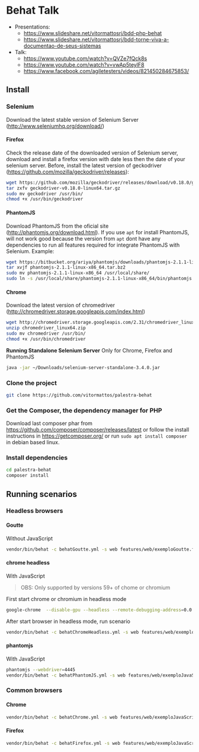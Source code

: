 Behat Talk
==============

* Presentations:
  * https://www.slideshare.net/vitormattosrj/bdd-php-behat
  * https://www.slideshare.net/vitormattosrj/bdd-torne-viva-a-documentao-de-seus-sistemas
* Talk:
  * https://www.youtube.com/watch?v=QVZe7fQck8s
  * https://www.youtube.com/watch?v=vwAp5teylF8
  * https://www.facebook.com/agiletesters/videos/821450284675853/

## Install
### Selenium

Download the latest stable version of Selenium Server (http://www.seleniumhq.org/download/)

#### Firefox

Check the release date of the downloaded version of Selenium
server, download and install a firefox version with date less then the 
date of your selenium server. Before, install the latest version of
geckodriver (https://github.com/mozilla/geckodriver/releases):
```bash
wget https://github.com/mozilla/geckodriver/releases/download/v0.18.0/geckodriver-v0.18.0-linux64.tar.gz
tar zxfv geckodriver-v0.18.0-linux64.tar.gz
sudo mv geckodriver /usr/bin/
chmod +x /usr/bin/geckodriver
```

#### PhantomJS

Download PhantomJS from the oficial site
(http://phantomjs.org/download.html). If you use `apt` for install
PhantomJS, will not work good because the version from `apt` dont have 
any dependencies to run all features required for integrate PhantomJS with
Selenium. Example:
```bash
wget https://bitbucket.org/ariya/phantomjs/downloads/phantomjs-2.1.1-linux-x86_64.tar.bz2
tar xvjf phantomjs-2.1.1-linux-x86_64.tar.bz2
sudo mv phantomjs-2.1.1-linux-x86_64 /usr/local/share/
sudo ln -s /usr/local/share/phantomjs-2.1.1-linux-x86_64/bin/phantomjs /usr/local/bin/
```

#### Chrome

Download the latest version of chromedriver
(http://chromedriver.storage.googleapis.com/index.html)
```bash
wget http://chromedriver.storage.googleapis.com/2.31/chromedriver_linux64.zip
unzip chromedriver_linux64.zip
sudo mv chromedriver /usr/bin/
chmod +x /usr/bin/chromedriver
```

**Running Standalone Selenium Server**
Only for Chrome, Firefox and PhantomJS
```bash
java -jar ~/Downloads/selenium-server-standalone-3.4.0.jar
```

### Clone the project
```bash
git clone https://github.com/vitormattos/palestra-behat
```
### Get the Composer, the dependency manager for PHP
Download last composer phar from https://github.com/composer/composer/releases/latest or follow the install instructions in https://getcomposer.org/ or run `sudo apt install composer` in debian based linux.
### Install dependencies
```bash
cd palestra-behat
composer install
```

## Running scenarios
### Headless browsers
#### Goutte

Without JavaScript

```bash
vendor/bin/behat -c behatGoutte.yml -s web features/web/exemploGoutte.feature
```

#### chrome headless

With JavaScript

> OBS: Only supported by versions 59+ of chome or chromium

First start chrome or chromium in headless mode

```bash
google-chrome  --disable-gpu --headless --remote-debugging-address=0.0.0.0 --remote-debugging-port=9222
```

After start browser in headless mode, run scenario

```bash
vendor/bin/behat -c behatChromeHeadless.yml -s web features/web/exemploJavaScript.feature
```

#### phantomjs

With JavaScript

```bash
phantomjs --webdriver=4445
vendor/bin/behat -c behatPhantomJS.yml -s web features/web/exemploJavaScript.feature
```

### Common browsers
#### Chrome
```bash
vendor/bin/behat -c behatChrome.yml -s web features/web/exemploJavaScript.feature
```

#### Firefox
```bash
vendor/bin/behat -c behatFirefox.yml -s web features/web/exemploJavaScript.feature
```
